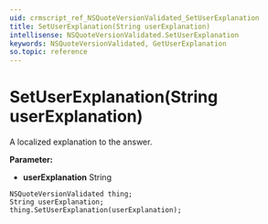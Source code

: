 ```yaml
---
uid: crmscript_ref_NSQuoteVersionValidated_SetUserExplanation
title: SetUserExplanation(String userExplanation)
intellisense: NSQuoteVersionValidated.SetUserExplanation
keywords: NSQuoteVersionValidated, GetUserExplanation
so.topic: reference
---
```


# SetUserExplanation(String userExplanation)

A localized explanation to the answer.

**Parameter:** 
* **userExplanation** String

```crmscript
NSQuoteVersionValidated thing;
String userExplanation;
thing.SetUserExplanation(userExplanation);
```

